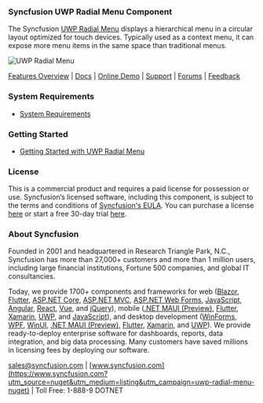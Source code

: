 ### Syncfusion UWP Radial Menu Component
The Syncfusion [UWP Radial Menu](https://www.syncfusion.com/uwp-ui-controls/radial-menu?utm_source=nuget&utm_medium=listing&utm_campaign=uwp-radial-menu-nuget) displays a hierarchical menu in a circular layout optimized for touch devices. Typically used as a context menu, it can expose more menu items in the same space than traditional menus.

![UWP Radial Menu](https://cdn.syncfusion.com/nuget-readme/uwp/uwp_radialmenu.png)

[Features Overview](https://www.syncfusion.com/uwp-ui-controls/radial-menu?utm_source=nuget&utm_medium=listing&utm_campaign=uwp-radial-menu-nuget) | [Docs](https://help.syncfusion.com/uwp/radial-menu/getting-started?utm_source=nuget&utm_medium=listing&utm_campaign=uwp-radial-menu-nuget?utm_source=nuget&utm_medium=listing&utm_campaign=uwp-radial-menu-nuget) | [Online Demo](https://github.com/syncfusion/uwp-demos?utm_source=nuget&utm_medium=listing&utm_campaign=uwp-radial-menu-nuget) | [Support](https://www.syncfusion.com/support/directtrac/incidents/newincident?utm_source=nuget&utm_medium=listing&utm_campaign=uwp-radial-menu-nuget) | [Forums](https://www.syncfusion.com/forums/uwp?utm_source=nuget&utm_medium=listing&utm_campaign=uwp-radial-menu-nuget) | [Feedback](https://www.syncfusion.com/feedback/uwp?utm_source=nuget&utm_medium=listing&utm_campaign=uwp-radial-menu-nuget)

### System Requirements

* [System Requirements](https://help.syncfusion.com/uwp/installation-and-upgrade/system-requirements?utm_source=nuget&utm_medium=listing&utm_campaign=uwp-radial-menu-nuget)

### Getting Started

* [Getting Started with UWP Radial Menu](https://help.syncfusion.com/uwp/radial-menu/getting-started?utm_source=nuget&utm_medium=listing&utm_campaign=uwp-radial-menu-nuget?utm_source=nuget&utm_medium=listing&utm_campaign=uwp-radial-menu-nuget)

### License

This is a commercial product and requires a paid license for possession or use. Syncfusion’s licensed software, including this component, is subject to the terms and conditions of [Syncfusion's EULA](https://www.syncfusion.com/eula/es/?utm_source=nuget&utm_medium=listing&utm_campaign=uwp-radial-menu-nuget). You can purchase a license [here](https://www.syncfusion.com/sales/products?utm_source=nuget&utm_medium=listing&utm_campaign=uwp-radial-menu-nuget) or start a free 30-day trial [here](https://www.syncfusion.com/account/manage-trials/start-trials?utm_source=nuget&utm_medium=listing&utm_campaign=uwp-radial-menu-nuget).

### About Syncfusion

Founded in 2001 and headquartered in Research Triangle Park, N.C., Syncfusion has more than 27,000+ customers and more than 1 million users, including large financial institutions, Fortune 500 companies, and global IT consultancies.
 
Today, we provide 1700+ components and frameworks for web ([Blazor](https://www.syncfusion.com/blazor-components?utm_source=nuget&utm_medium=listing&utm_campaign=uwp-radial-menu-nuget), [Flutter](https://www.syncfusion.com/flutter-widgets?utm_source=nuget&utm_medium=listing&utm_campaign=uwp-radial-menu-nuget), [ASP.NET Core](https://www.syncfusion.com/aspnet-core-ui-controls?utm_source=nuget&utm_medium=listing&utm_campaign=uwp-radial-menu-nuget), [ASP.NET MVC](https://www.syncfusion.com/aspnet-mvc-ui-controls?utm_source=nuget&utm_medium=listing&utm_campaign=uwp-radial-menu-nuget), [ASP.NET Web Forms](https://www.syncfusion.com/jquery/aspnet-webforms-ui-controls?utm_source=nuget&utm_medium=listing&utm_campaign=uwp-radial-menu-nuget), [JavaScript](https://www.syncfusion.com/javascript-ui-controls?utm_source=nuget&utm_medium=listing&utm_campaign=uwp-radial-menu-nuget), [Angular](https://www.syncfusion.com/angular-ui-components?utm_source=nuget&utm_medium=listing&utm_campaign=uwp-radial-menu-nuget), [React](https://www.syncfusion.com/react-ui-components?utm_source=nuget&utm_medium=listing&utm_campaign=uwp-radial-menu-nuget), [Vue](https://www.syncfusion.com/vue-ui-components?utm_source=nuget&utm_medium=listing&utm_campaign=uwp-radial-menu-nuget), and [jQuery](https://www.syncfusion.com/jquery-ui-widgets?utm_source=nuget&utm_medium=listing&utm_campaign=uwp-radial-menu-nuget)), mobile ([.NET MAUI (Preview)](https://www.syncfusion.com/maui-controls?utm_source=nuget&utm_medium=listing&utm_campaign=uwp-radial-menu-nuget), [Flutter](https://www.syncfusion.com/flutter-widgets?utm_source=nuget&utm_medium=listing&utm_campaign=uwp-radial-menu-nuget), [Xamarin](https://www.syncfusion.com/xamarin-ui-controls?utm_source=nuget&utm_medium=listing&utm_campaign=uwp-radial-menu-nuget), [UWP](https://www.syncfusion.com/uwp-ui-controls?utm_source=nuget&utm_medium=listing&utm_campaign=uwp-radial-menu-nuget), and [JavaScript](https://www.syncfusion.com/javascript-ui-controls?utm_source=nuget&utm_medium=listing&utm_campaign=uwp-radial-menu-nuget)), and desktop development ([WinForms](https://www.syncfusion.com/winforms-ui-controls?utm_source=nuget&utm_medium=listing&utm_campaign=uwp-radial-menu-nuget), [WPF](https://www.syncfusion.com/wpf-controls?utm_source=nuget&utm_medium=listing&utm_campaign=uwp-radial-menu-nuget), [WinUI](https://www.syncfusion.com/winui-controls?utm_source=nuget&utm_medium=listing&utm_campaign=uwp-radial-menu-nuget), [.NET MAUI (Preview)](https://www.syncfusion.com/maui-controls?utm_source=nuget&utm_medium=listing&utm_campaign=uwp-radial-menu-nuget), [Flutter](https://www.syncfusion.com/flutter-widgets?utm_source=nuget&utm_medium=listing&utm_campaign=uwp-radial-menu-nuget), [Xamarin](https://www.syncfusion.com/xamarin-ui-controls?utm_source=nuget&utm_medium=listing&utm_campaign=uwp-radial-menu-nuget), and [UWP](https://www.syncfusion.com/uwp-ui-controls?utm_source=nuget&utm_medium=listing&utm_campaign=uwp-radial-menu-nuget)). We provide ready-to-deploy enterprise software for dashboards, reports, data integration, and big data processing. Many customers have saved millions in licensing fees by deploying our software.

[sales@syncfusion.com](mailto:sales@syncfusion.com?Subject=Syncfusion%20UWP%20Radial%20Menu-%20NuGet) | [www.syncfusion.com](https://www.syncfusion.com?utm_source=nuget&utm_medium=listing&utm_campaign=uwp-radial-menu-nuget) | Toll Free: 1-888-9 DOTNET